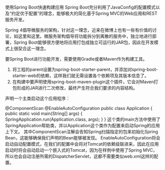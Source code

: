 使用Spring Boot快速构建应用
Spring Boot充分利用了JavaConfig的配置模式以及“约定优于配置”的理念，能够极大的简化基于Spring MVC的Web应用和REST服务开发。

Spring 4倡导微服务的架构，针对这一理念，近来在微博上也有一些有价值的讨论，如这里和这里。微服务架构倡导将功能拆分到离散的服务中，独立地进行部署，Spring Boot能够很方便地将应用打包成独立可运行的JAR包，因此在开发模式上很契合这一理念。

要Spring Boot进行功能开发，需要使用Gradle或者Maven作为构建工具。

1. 将工程的parent设置为spring-boot-starter-parent，并添加对spring-boot-starter-web的依赖，这样我们就无需设置各个依赖项及其版本信息了。
2. 在构建中要声明使用spring-boot-maven-plugin这个插件，它会对Maven打包形成的JAR进行二次修改，最终产生符合我们要求的内容结构。

声明一个主类启动这个应用程序：

@ComponentScan
@EnableAutoConfiguration
public class Application {
    public static void main(String[] args) {
        SpringApplication.run(Application.class, args);
    }
}
这个类的main方法中使用了SpringApplication帮助类，并以Application这个类作为配置来启动Spring的应用上下文。
其中ComponentScan注解会告知Spring扫描指定的包来初始化Spring Bean，这能够确保我们声明的Bean能够被发现。
EnableAutoConfiguration将会启动自动配置模式，在我们的配置中会将对Tomcat的依赖级联进来，因此在应用启动时将会自动启动一个嵌入式的Tomcat，因为在样例中使用了Spring MVC，所以也会自动注册所需的DispatcherServlet，这都不需要类似web.xml这样的配置。